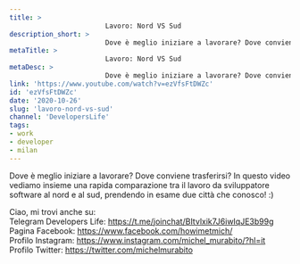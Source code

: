 ```yaml
---
title: > 
                        Lavoro: Nord VS Sud
description_short: > 
                        Dove è meglio iniziare a lavorare? Dove conviene trasferirsi? In questo video vediamo insieme una rapida comparazione tra il ...
metaTitle: > 
                        Lavoro: Nord VS Sud
metaDesc: > 
                        Dove è meglio iniziare a lavorare? Dove conviene trasferirsi? In questo video vediamo insieme una rapida comparazione tra il ...
link: 'https://www.youtube.com/watch?v=ezVfsFtDWZc'
id: 'ezVfsFtDWZc'
date: '2020-10-26'
slug: 'lavoro-nord-vs-sud'
channel: 'DevelopersLife'
tags: 
- work
- developer
- milan
---
```

Dove è meglio iniziare a lavorare? Dove conviene trasferirsi? In questo video vediamo insieme una rapida comparazione tra il lavoro da sviluppatore software al nord e al sud, prendendo in esame due città che conosco! :)  
  
Ciao, mi trovi anche su:  
Telegram Developers Life: https://t.me/joinchat/BItvlxik7J6iwIqJE3b99g  
Pagina Facebook: https://www.facebook.com/howimetmich/  
Profilo Instagram: https://www.instagram.com/michel_murabito/?hl=it  
Profilo Twitter: https://twitter.com/michelmurabito